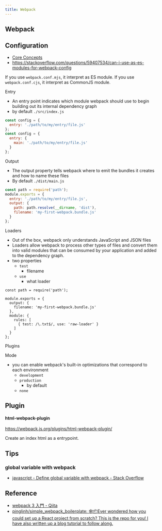 ```yaml
---
title: Webpack
---
```


## Webpack

## Configuration
* [Core Concepts](https://webpack.js.org/concepts/)
* https://stackoverflow.com/questions/59407534/can-i-use-as-es-modules-for-webpack-config

If you use `webpack.conf.mjs`, it interpret as ES module.
If you use `webpack.conf.cjs`, it interpret as CommonJS module.


Entry

* An entry point indicates which module webpack should use to begin building out its internal dependency graph
* by default `./src/index.js`

```javascript
const config = {
  entry: './path/to/my/entry/file.js'
};
const config = {
  entry: {
    main: './path/to/my/entry/file.js'
  }
};
```

Output

* The output property tells webpack where to emit the bundles it creates and how to name these files
* By default `./dist/main.js`

```javascript
const path = require('path');
module.exports = {
  entry: './path/to/my/entry/file.js',
  output: {
    path: path.resolve(__dirname, 'dist'),
    filename: 'my-first-webpack.bundle.js'
  }
};
```

Loaders

* Out of the box, webpack only understands JavaScript and JSON files
* Loaders allow webpack to process other types of files and convert them into valid modules that can be consumed by your application and added to the dependency graph.
* two properties
    * `test`
        * filename
    * `use`
        * what loader

```
const path = require('path');

module.exports = {
  output: {
    filename: 'my-first-webpack.bundle.js'
  },
  module: {
    rules: [
      { test: /\.txt$/, use: 'raw-loader' }
    ]
  }
};
```

Plugins


Mode

* you can enable webpack's built-in optimizations that correspond to each environment
    * `development`
    * `production`
        * by default
    * `none`


## Plugin

#### html-webpack-plugin
https://webpack.js.org/plugins/html-webpack-plugin/

Create an index html as a entrypoint.

## Tips

### global variable with webpack
* [javascript - Define global variable with webpack - Stack Overflow](https://stackoverflow.com/questions/37656592/define-global-variable-with-webpack)

## Reference
* [webpack 3 入門 - Qiita](https://qiita.com/soarflat/items/28bf799f7e0335b68186)
* [pinglinh/simple\_webpack\_boilerplate: 🕸📦Ever wondered how you could set up a React project from scratch? This is the repo for you\! I have also written up a blog tutorial to follow along\.](https://github.com/pinglinh/simple_webpack_boilerplate)
